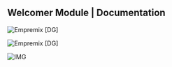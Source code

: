 ## Welcomer Module | Documentation

![Empremix [DG]](https://cdn.discordapp.com/attachments/716657082157236254/716657492335132712/exwelcomer_enable.png)

![Empremix [DG]](https://cdn.discordapp.com/attachments/716657082157236254/716657503311757393/exwelcomer_disable.png)

![IMG](https://media.discordapp.net/attachments/716657082157236254/716664575709413486/exwelcomer_text_info.png)

